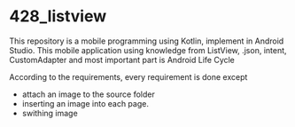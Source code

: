 # 428_listview
This repository is a mobile programming using Kotlin, implement in Android Studio. This mobile application using knowledge from ListView, .json, intent, CustomAdapter and most important part is Android Life Cycle

According to the requirements, every requirement is done except 
- attach an image to the source folder
- inserting an image into each page.
- swithing image

